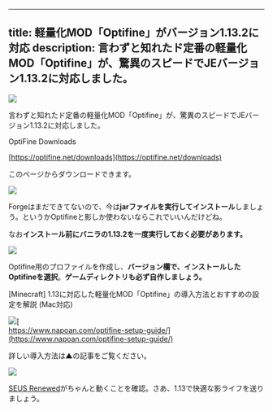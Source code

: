 
---
title: 軽量化MOD「Optifine」がバージョン1.13.2に対応
description: 言わずと知れたド定番の軽量化MOD「Optifine」が、驚異のスピードでJEバージョン1.13.2に対応しました。
---

![](https://cdn-ak.f.st-hatena.com/images/fotolife/s/sasigume/20210208/20210208110455.png)

言わずと知れたド定番の軽量化MOD「Optifine」が、驚異のスピードでJEバージョン1.13.2に対応しました。

OptiFine Downloads

[https://optifine.net/downloads](https://optifine.net/downloads)

このページからダウンロードできます。

![](https://cdn-ak.f.st-hatena.com/images/fotolife/s/sasigume/20210208/20210208120101.png)

Forgeはまだできてないので、今は**jarファイルを実行してインストール**しましょう。というかOptifineと影しか使わないならこれでいいんだけどね。

なお**インストール前にバニラの1.13.2を一度実行しておく必要があります。**

![](https://cdn-ak.f.st-hatena.com/images/fotolife/s/sasigume/20210208/20210208120104.png)

Optifine用のプロファイルを作成し、**バージョン欄で、インストールしたOptifineを選択**。**ゲームディレクトリも必ず自作しましょう。**

\[Minecraft\] 1.13に対応した軽量化MOD「Optifine」の導入方法とおすすめの設定を解説 (Mac対応)

[![](https://cdn-ak.f.st-hatena.com/images/fotolife/s/sasigume/20210208/20210208095156.png)](https://cdn-ak.f.st-hatena.com/images/fotolife/s/sasigume/20210208/20210208095156.png)[  
https://www.napoan.com/optifine-setup-guide/](https://www.napoan.com/optifine-setup-guide/)

詳しい導入方法は▲の記事をご覧ください。

![](https://cdn-ak.f.st-hatena.com/images/fotolife/s/sasigume/20210208/20210208094722.png)

[SEUS Renewed](https://sonicether.com/seus/)がちゃんと動くことを確認。さあ、1.13で快適な影ライフを送りましょう。
